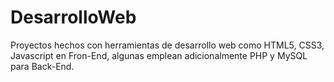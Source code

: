 # DesarrolloWeb
Proyectos hechos con herramientas de desarrollo web como HTML5, CSS3, Javascript en Fron-End, algunas emplean adicionalmente PHP y MySQL para Back-End.

